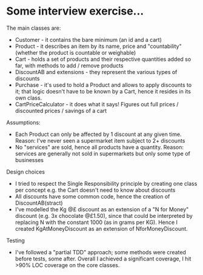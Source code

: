 # Some interview exercise...

The main classes are:
* Customer - it contains the bare minimum (an id and a cart)
* Product - it describes an item by its name, price and "countability" (whether the product is countable or weighable)
* Cart - holds a set of products and their respective quantities added so far, with methods to add / remove products
* DiscountAB and extensions - they represent the various types of discounts
* Purchase - it's used to hold a Product and allows to apply discounts to it; that logic doesn't have to be known by a Cart,
hence it resides in its own class.
* CartPriceCalculator - it does what it says! Figures out full prices / discounted prices / savings of a cart


Assumptions:
* Each Product can only be affected by 1 discount at any given time.
Reason: I've never seen a supermarket item subject to 2+ discounts
* No "services" are sold, hence all products have a quantity.
Reason: services are generally not sold in supermarkets but only some type of businesses

Design choices
* I tried to respect the Single Responsibility principle by creating one class per concept
e.g. the Cart doesn't need to know about discounts
* All discounts have some common code, hence the creation of DiscountAB(stract)
* I've modelled the Kg @£ discount as an extension of a "N for Money" discount (e.g. 3x chocolate @£1.50),
since that could be interpreted by replacing N with the constant 1000 (as in grams per KG).
Hence I created KgAtMoneyDiscount as an extension of NforMoneyDiscount.

Testing
* I've followed a "partial TDD" approach; some methods were created before tests, some after.
Overall I achieved a significant coverage, I hit >90% LOC coverage on the core classes.
